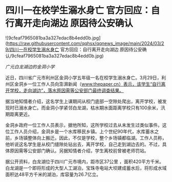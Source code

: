 # 四川一在校学生溺水身亡 官方回应：自行离开走向湖边 原因待公安确认

![9cfeaf7965081ba3a327edac8b4edd0b.jpg](https://raw.githubusercontent.com/qqhsx/qqnews_image/main/2024/03/29/四川一在校学生溺水身亡 官方回应：自行离开走向湖边 原因待公安确认/9cfeaf7965081ba3a327edac8b4edd0b.jpg)

_广元白龙湖边的金洞小学_

近日，四川省广元市利州区金洞小学五年级一名在校学生溺水身亡。3月29日，利州区金洞乡一位工作人员向澎湃新闻（www.thepaper.cn）表示，该学生“自行离开学校，走向湖边”，落水原因需等公安部门最终调查结果。

据当地知情者介绍，这名学生上课期间从校门底部一空隙处爬出，离开学校，被发现时已溺水身亡。而金洞小学紧邻白龙湖，枯水期水面距离学校只有100余米，汛期距离更近。

金洞乡政府一位工作人员表示，据他所知，这所学校过去从未发生过类似事件。这位工作人员介绍，金洞乡是一个水库移民乡镇。上个世纪90年代，水库蓄水之前，乡场镇整体向上搬迁。因此，不仅是学校，整个乡场镇都临湖。工作人员称，他听说这名学生是从校门缝隙处钻出去，离开学校，自己走到湖边去的。不过，具体原因需等公安部门确认。另据知情者介绍，学生离校前曾被老师罚站。

据公开资料，白龙湖位于四川广元市境内，距市区37公里 ，面积420平方千米。
白龙湖是一个即将形成的大型人工湖泊，宝珠寺电站大坝建成蓄水后，将形成水域面积达48平方千米的湖泊，库容量为26.7亿立。

